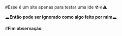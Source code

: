#Esse é um site apenas para testar uma ide ☢☣⚠

🕳**Então pode ser ignorado como algo feito por mim**🕳

#**Fim observação**
